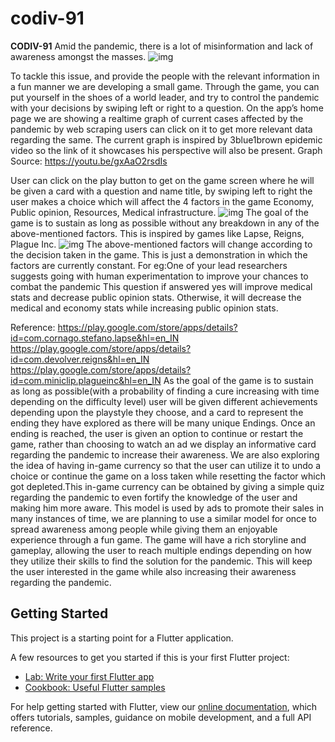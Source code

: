 # codiv-91

**CODIV-91**
Amid the pandemic, there is a lot of misinformation and lack of awareness amongst the masses.
![img](https://lh6.googleusercontent.com/7rW59ZIZ_opUIRWyglmUFanCjl42Za5OtyqGozPDi2t2RpjGWYYPKQfifec7C0Y-07QpL2xj2JfcfFy41Xjmsr_8mGSzaC3uvhMF91KlGKR9Abuv1M72pveB6RhwW_HqG_WHiCKF)

To tackle this issue, and provide the people with the relevant information in a fun manner we are developing a small game.
Through the game, you can put yourself in the shoes of a world leader, and try to control the pandemic with your decisions by swiping left or right to a question. 
On the app’s home page we are showing a realtime graph of current cases affected by the pandemic by web scraping users can click on it to get more relevant data regarding the same. The current graph is inspired by 3blue1brown epidemic video so the link of it showcases his perspective will also be present.
Graph Source: https://youtu.be/gxAaO2rsdIs



User can click on the play button to get on the game screen where he will be given a card with a question and name title, by swiping left to right the user makes a choice which will affect the 4 factors in the game Economy, Public opinion, Resources, Medical infrastructure.
![img](https://lh5.googleusercontent.com/HRJ2DYi7iMWySVuXTRe9HE6yqiketwb0zRKLF_2oHibGCj2hL4DGxwUGPyxMq7-aVvW8RJXB7vpnm-YKHxLHdPjBnCAB_bqLlWTfUA8bgH4N1_Wee31hv3vtOFzHLacjJR8daHmC)
The goal of the game is to sustain as long as possible without any breakdown in any of the above-mentioned factors. This is inspired by games like Lapse, Reigns, Plague Inc. ![img](https://lh3.googleusercontent.com/pwtVKzBY_DerwX2IlB6juUfUCECn1r7xJ_4geSNqY9RKqA9Vs2YHw_Aan8nq-sLSTc9qIU2v8vbiv8XdM1jHTwnqMNZjoQfEsD4_ArloOVkmX9gHMnQUfnbw_owygHTwg6JNWZvG)
The above-mentioned factors will change according to the decision taken in the game. This is just a demonstration in which the factors are currently constant. 
For eg:One of your lead researchers suggests going with human experimentation to improve your chances to combat the pandemic
This question if answered yes will improve medical stats and decrease public opinion stats. Otherwise, it will decrease the medical and economy stats while increasing public opinion stats.







Reference: https://play.google.com/store/apps/details?id=com.cornago.stefano.lapse&hl=en_IN
https://play.google.com/store/apps/details?id=com.devolver.reigns&hl=en_IN
https://play.google.com/store/apps/details?id=com.miniclip.plagueinc&hl=en_IN
As the goal of the game is to sustain as long as possible(with a probability of finding a cure increasing with time depending on the difficulty level) user will be given different achievements depending upon the playstyle they choose, and a card to represent the ending they have explored as there will be many unique Endings.
Once an ending is reached, the user is given an option to continue or restart the game, rather than choosing to watch an ad we display an informative card regarding the pandemic to increase their awareness.
We are also exploring the idea of having in-game currency so that the user can utilize it to undo a choice or continue the game on a loss taken while resetting the factor which got depleted.This in-game currency can be obtained by giving a simple quiz regarding the pandemic to even fortify the knowledge of the user and making him more aware.
This model is used by ads to promote their sales in many instances of time, we are planning to use a similar model for once to spread awareness among people while giving them an enjoyable experience through a fun game.
The game will have a rich storyline and gameplay, allowing the user to reach multiple endings depending on how they utilize their skills to find the solution for the pandemic. This will keep the user interested in the game while also increasing their awareness regarding the pandemic. 

## Getting Started

This project is a starting point for a Flutter application.

A few resources to get you started if this is your first Flutter project:

- [Lab: Write your first Flutter app](https://flutter.dev/docs/get-started/codelab)
- [Cookbook: Useful Flutter samples](https://flutter.dev/docs/cookbook)

For help getting started with Flutter, view our
[online documentation](https://flutter.dev/docs), which offers tutorials,
samples, guidance on mobile development, and a full API reference.
